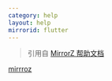 ```yaml
---
category: help
layout: help
mirrorid: flutter
---
```


> 引用自 [MirrorZ 帮助文档](https://help.mirrors.cernet.edu.cn/)

[mirrroz](https://mirrors.help/flutter ':include :type=iframe title="help page for flutter" width=100% height=1000px style="border-style: solid;border-width: 8px;" id="flutter-mirror-z"')